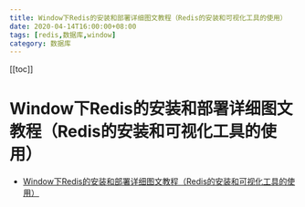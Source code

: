 ```yaml
---
title: Window下Redis的安装和部署详细图文教程（Redis的安装和可视化工具的使用）
date: 2020-04-14T16:00:00+08:00
tags: [redis,数据库,window]
category: 数据库
---
```

[[toc]]
# Window下Redis的安装和部署详细图文教程（Redis的安装和可视化工具的使用）




- [Window下Redis的安装和部署详细图文教程（Redis的安装和可视化工具的使用）](https://blog.csdn.net/weixin_44893902/article/details/123087435)
